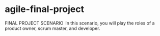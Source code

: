 # agile-final-project
FINAL PROJECT SCENARIO   In this scenario, you will play the roles of a product owner, scrum master, and developer.
